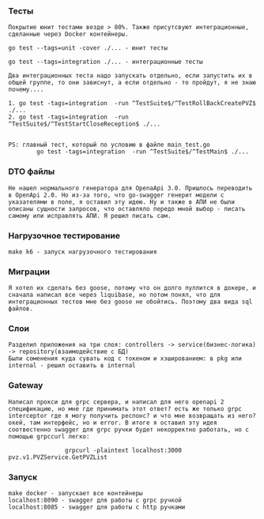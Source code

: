 ### Тесты
    Покрытие юнит тестами везде > 80%. Также присутсвуют интеграционные, сделанные через Docker контейнеры.

    go test --tags=unit -cover ./... - юнит тесты

    go test --tags=integration ./... - интеграционные тесты

    Два интеграционных теста надо запускать отдельно, если запустить их в общей группе, то они зависнут, а если отдельно - то пройдут, я не знаю почему....

    1. go test -tags=integration  -run ^TestSuite$/^TestRollBackCreatePVZ$ ./...
    2. go test -tags=integration  -run ^TestSuite$/^TestStartCloseReception$ ./...


    PS: главный тест, который по условию в файле main_test.go
            go test -tags=integration  -run ^TestSuite$/^TestMain$ ./...

### DTO файлы
    Не нашел нормального генератора для OpenaApi 3.0. Пришлось переводить в OpenApi 2.0. Но из-за того, что go-swagger генерит модели с указателями в поле, я оставил эту идею. Ну и также в АПИ не были описаны сущности запросов, что оставляло передо мной выбор - писать самому или исправлять АПИ. Я решил писать сам.

### Нагрузочное тестирование
    make k6 - запуск нагрузочного тестирования

### Миграции
    Я хотел их сделать без goose, потому что он долго пуллится в докере, и сначала написал все через liquibase, но потом понял, что для интеграционных тестов мне без goose не обойтись. Поэтому два вида sql файлов.

### Слои
    Разделил приложения на три слоя: controllers -> service(бизнес-логика) -> repository(взаимодействие с БД)
    Были соменения куда сувать код с токеном и хэшированием: в pkg или internal - решил оставить в internal

### Gateway
    Написал прокси для grpc сервера, и написал для него openapi 2 спецификацию, но мне где принимать этот ответ? есть же только grpc interceptor где я могу получить респонс? и что мне возвращать из него? окей, там интерфейс, но и error. В итоге я оставил эту идея соотвестенно swagger для grpc ручки будет некорректно работать, но с помощью grpccurl легко:
    
                    grpcurl -plaintext localhost:3000 pvz.v1.PVZService.GetPVZList

### Запуск
    make docker - запускает все контейнеры
    localhost:8090 - swagger для работы с grpc ручкой
    localhost:8085 - swagger для работы с http ручками
